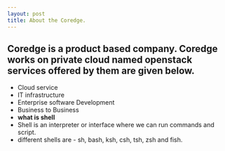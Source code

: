 ```yaml
---
layout: post
title: About the Coredge.
---
```

Coredge is a product based company.
Coredge works on private cloud named openstack
services offered by them are given below.
---
- Cloud service
- IT infrastructure
- Enterprise software Development
- Business to Business
- **what is shell**
- Shell is an interpreter or interface where we can run commands and script.
- different shells are - sh, bash, ksh, csh, tsh, zsh and fish.
